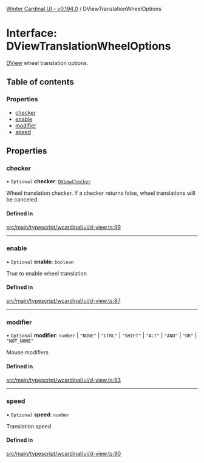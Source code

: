 [Winter Cardinal UI - v0.194.0](../index.md) / DViewTranslationWheelOptions

# Interface: DViewTranslationWheelOptions

[DView](DView.md) wheel translation options.

## Table of contents

### Properties

- [checker](DViewTranslationWheelOptions.md#checker)
- [enable](DViewTranslationWheelOptions.md#enable)
- [modifier](DViewTranslationWheelOptions.md#modifier)
- [speed](DViewTranslationWheelOptions.md#speed)

## Properties

### checker

• `Optional` **checker**: [`DViewChecker`](../index.md#dviewchecker)

Wheel translation checker.
If a checker returns false, wheel translations will be canceled.

#### Defined in

[src/main/typescript/wcardinal/ui/d-view.ts:99](https://github.com/winter-cardinal/winter-cardinal-ui/blob/v0.194.0/src/main/typescript/wcardinal/ui/d-view.ts#L99)

___

### enable

• `Optional` **enable**: `boolean`

True to enable wheel translation

#### Defined in

[src/main/typescript/wcardinal/ui/d-view.ts:87](https://github.com/winter-cardinal/winter-cardinal-ui/blob/v0.194.0/src/main/typescript/wcardinal/ui/d-view.ts#L87)

___

### modifier

• `Optional` **modifier**: `number` \| ``"NONE"`` \| ``"CTRL"`` \| ``"SHIFT"`` \| ``"ALT"`` \| ``"AND"`` \| ``"OR"`` \| ``"NOT_NONE"``

Mouse modifiers

#### Defined in

[src/main/typescript/wcardinal/ui/d-view.ts:93](https://github.com/winter-cardinal/winter-cardinal-ui/blob/v0.194.0/src/main/typescript/wcardinal/ui/d-view.ts#L93)

___

### speed

• `Optional` **speed**: `number`

Translation speed

#### Defined in

[src/main/typescript/wcardinal/ui/d-view.ts:90](https://github.com/winter-cardinal/winter-cardinal-ui/blob/v0.194.0/src/main/typescript/wcardinal/ui/d-view.ts#L90)
